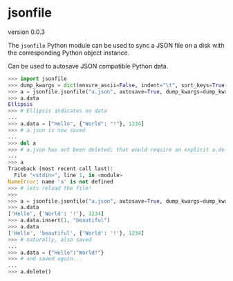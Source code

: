 jsonfile
==============

version 0.0.3

The ``jsonfile`` Python module can be used to sync a JSON file on a disk with the corresponding Python object instance.

Can be used to autosave JSON compatible Python data.

```python
>>> import jsonfile
>>> dump_kwargs = dict(ensure_ascii=False, indent="\t", sort_keys=True)
>>> a = jsonfile.jsonfile("a.json", autosave=True, dump_kwargs=dump_kwargs)
>>> a.data
Ellipsis
>>> # Ellipsis indicates no data 
... 
>>> a.data = ["Hello", {"World": "!"}, 1234]
>>> # a.json is now saved
... 
>>> del a
>>> # a.json has not been deleted; that would require an explicit a.delete()
... 
>>> a
Traceback (most recent call last):
  File "<stdin>", line 1, in <module>
NameError: name 'a' is not defined
>>> # lets reload the file!
>>>
>>> a = jsonfile.jsonfile("a.json", autosave=True, dump_kwargs=dump_kwargs)
>>> a.data
['Hello', {'World': '!'}, 1234]
>>> a.data.insert(1, "beautiful")
>>> a.data
['Hello', 'beautiful', {'World': '!'}, 1234]
>>> # naturally, also saved
... 
>>> a.data = {"Hello":"World!"}
>>> # and saved again...
...
>>> a.delete() 
```
